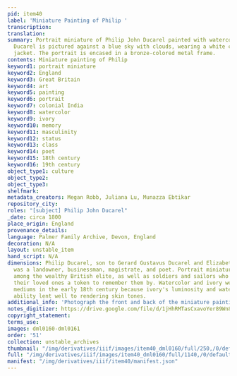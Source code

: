 ```yaml
---
pid: item40
label: 'Miniature Painting of Philip '
transcription:
translation:
summary: Portrait miniature of Philip John Ducarel painted with watercolor on ivory.
  Ducarel is pictured against a blue sky with clouds, wearing a white cravat and blue
  jacket. The portrait is encased in a bronze-colored metal frame.
contents: Miniature painting of Philip
keyword1: portrait miniature
keyword2: England
keyword3: Great Britain
keyword4: art
keyword5: painting
keyword6: portrait
keyword7: colonial India
keyword8: watercolor
keyword9: ivory
keyword10: memory
keyword11: masculinity
keyword12: status
keyword13: class
keyword14: poet
keyword15: 18th century
keyword16: 19th century
object_type1: culture
object_type2:
object_type3:
shelfmark:
metadata_creators: Megan Robb, Juliana Lu, Munazza Ebtikar
repository_city:
roles: "[subject] Philip John Ducarel"
_date: circa 1800
place_origin: England
provenance_details:
language: Palmer Family Archive, Devon, England
decoration: N/A
layout: unstable_item
hand_script: N/A
dimensions: Philip Ducarel, son to Gerard Gustavus Ducarel and Elizabeth Sharaf un-Nisa,
  was a landowner, businessman, magistrate, and poet. Portrait miniatures were popular
  among the wealthy British elite, as well as soldiers and sailors who wished to give
  their loved ones a token to remember them by. Watercolor and ivory were popular
  mediums in the early 18th century because ivory's luminosity and watercolor's layering
  ability lent well to rendering skin tones.
additional_info: 'Photograph the front and back of the miniature painting. '
notes_digitizer: https://drive.google.com/file/d/1jHhRMTasCxavoYer89Wn8_Xn65nL0sW0/view?usp=sharing
copyright_statement:
terms_use:
images: dml0160-dml0161
order: '51'
collection: unstable_archives
thumbnail: "/img/derivatives/iiif/images/item40_dml0160/full/250,/0/default.jpg"
full: "/img/derivatives/iiif/images/item40_dml0160/full/1140,/0/default.jpg"
manifest: "/img/derivatives/iiif/item40/manifest.json"
---
```

